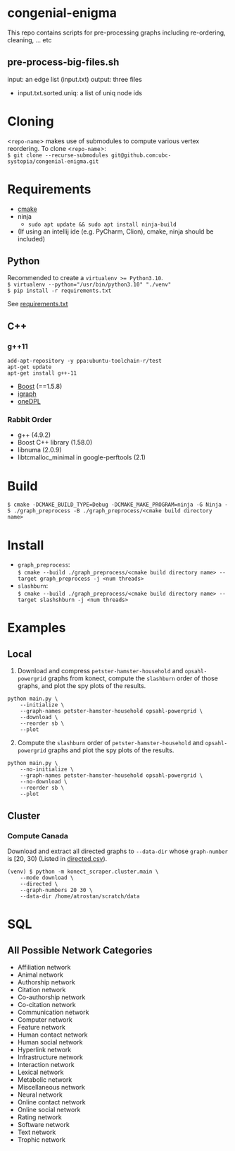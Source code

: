 # congenial-enigma

This repo contains scripts for pre-processing graphs including re-ordering, cleaning, ... etc

## pre-process-big-files.sh

input: an edge list (input.txt)
output: three files

- input.txt.sorted.uniq: a list of uniq node ids

# Cloning

<`repo-name`> makes use of submodules to compute various vertex reordering. To clone <`repo-name`>:  
`$ git clone --recurse-submodules git@github.com:ubc-systopia/congenial-enigma.git`

# Requirements

- [cmake](https://cmake.org/install/)
- ninja
    - ```sudo apt update && sudo apt install ninja-build```
- (If using an intellij ide (e.g. PyCharm, Clion), cmake, ninja should be included)

## Python

Recommended to create a `virtualenv >= Python3.10`.  
`$ virtualenv --python="/usr/bin/python3.10" "./venv"`  
`$ pip install -r requirements.txt`

See [requirements.txt](./requirements.txt)

## C++

### g++11
```
add-apt-repository -y ppa:ubuntu-toolchain-r/test
apt-get update
apt-get install g++-11
```

- [Boost](https://www.boost.org/) (==1.5.8)
- [igraph](https://igraph.org/c/)
- [oneDPL](https://www.intel.com/content/www/us/en/developer/articles/guide/installation-guide-for-oneapi-toolkits.html)

### Rabbit Order

- g++ (4.9.2)
- Boost C++ library (1.58.0)
- libnuma (2.0.9)
- libtcmalloc_minimal in google-perftools (2.1)

# Build

`$ cmake -DCMAKE_BUILD_TYPE=Debug -DCMAKE_MAKE_PROGRAM=ninja -G Ninja -S ./graph_preprocess -B ./graph_preprocess/<cmake build directory name>`

# Install

- `graph_preprocess`:  
  `$ cmake --build ./graph_preprocess/<cmake build directory name> --target graph_preprocess -j <num threads>`
- `slashburn`:  
  `$ cmake --build ./graph_preprocess/<cmake build directory name> --target slashshburn -j <num threads>`

# Examples
## Local
1. Download and compress `petster-hamster-household` and `opsahl-powergrid` graphs from konect, compute the `slashburn`
   order of those graphs, and plot the spy plots of the results.

```
python main.py \
	--initialize \
	--graph-names petster-hamster-household opsahl-powergrid \
	--download \
	--reorder sb \
	--plot
```

2. Compute the `slashburn` order of `petster-hamster-household` and `opsahl-powergrid` graphs and plot the spy plots of
   the results.

```
python main.py \
	--no-initialize \
	--graph-names petster-hamster-household opsahl-powergrid \
	--no-download \
	--reorder sb \
	--plot
```
## Cluster
### Compute Canada
Download and extract all directed graphs to `--data-dir` whose `graph-number` is [20, 30) (Listed in [directed.csv](./konect_dataframes/directed.csv)).

```
(venv) $ python -m konect_scraper.cluster.main \
	--mode download \
	--directed \
	--graph-numbers 20 30 \
	--data-dir /home/atrostan/scratch/data
```

# SQL

## All Possible Network Categories

- Affiliation network
- Animal network
- Authorship network
- Citation network
- Co-authorship network
- Co-citation network
- Communication network
- Computer network
- Feature network
- Human contact network
- Human social network
- Hyperlink network
- Infrastructure network
- Interaction network
- Lexical network
- Metabolic network
- Miscellaneous network
- Neural network
- Online contact network
- Online social network
- Rating network
- Software network
- Text network
- Trophic network


